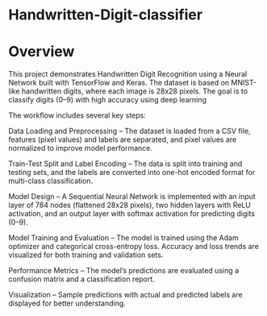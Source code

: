 # Handwritten-Digit-classifier

# Overview

This project demonstrates Handwritten Digit Recognition using a Neural Network built with TensorFlow and Keras. The dataset is based on MNIST-like handwritten digits, where each image is 28x28 pixels. The goal is to classify digits (0–9) with high accuracy using deep learning

The workflow includes several key steps:

Data Loading and Preprocessing – The dataset is loaded from a CSV file, features (pixel values) and labels are separated, and pixel values are normalized to improve model performance.

Train-Test Split and Label Encoding – The data is split into training and testing sets, and the labels are converted into one-hot encoded format for multi-class classification.

Model Design – A Sequential Neural Network is implemented with an input layer of 784 nodes (flattened 28x28 pixels), two hidden layers with ReLU activation, and an output layer with softmax activation for predicting digits (0–9).

Model Training and Evaluation – The model is trained using the Adam optimizer and categorical cross-entropy loss. Accuracy and loss trends are visualized for both training and validation sets.

Performance Metrics – The model’s predictions are evaluated using a confusion matrix and a classification report.

Visualization – Sample predictions with actual and predicted labels are displayed for better understanding.
